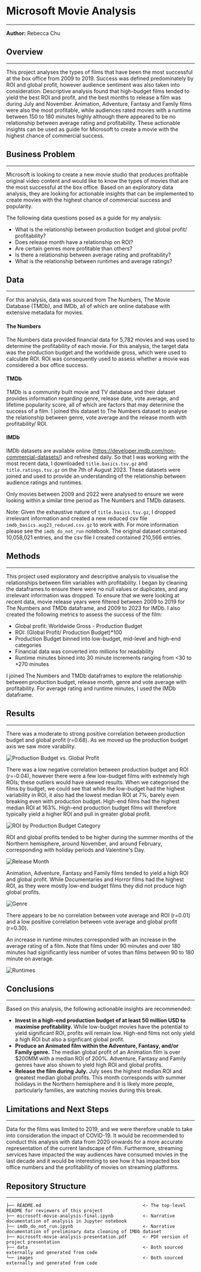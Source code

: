 # Microsoft Movie Analysis 
***
**Author:** Rebecca Chu


## Overview
***

This project analyses the types of films that have been the most successful at the box office from 2009 to 2019. Success was defined predominately by ROI and global profit, however audience sentiment was also taken into consideration. Descriptive analysis found that high-budget films tended to yield the best ROI and profit, and the best months to release a film was during July and November. Animation, Adventure, Fantasy and Family films were also the most profitable, while audiences rated movies with a runtime between 150 to 180 minutes highly although there appeared to be no relationship between average rating and profitability. These actionable insights can be used as guide for Microsoft to create a movie with the highest chance of commercial success.


## Business Problem
***

Microsoft is looking to create a new movie studio that produces profitable original video content and would like to know the types of movies that are the most successful at the box office. Based on an exploratory data analysis, they are looking for actionable insights that can be implemented to create movies with the highest chance of commercial success and popularity.

The following data questions posed as a guide for my analysis: 

* What is the relationship between production budget and global profit/ profitability?
* Does release month have a relationship on ROI?
* Are certain genres more profitable than others?
* Is there a relationship between average rating and profitability?
* What is the relationship between runtimes and average ratings?


## Data
***

For this analysis, data was sourced from The Numbers, The Movie Database (TMDb), and IMDb, all of which are online database with extensive metadata for movies.

#### The Numbers
The Numbers data provided financial data for 5,782 movies and was used to determine the profitability of each movie. For this analysis, the target data was the production budget and the worldwide gross, which were used to calculate ROI. ROI was consequently used to assess whether a movie was considered a box office success.

#### TMDb
TMDb is a community built movie and TV database and their dataset provides information regarding genre, release date, vote average, and lifetime popularity score, all of which are factors that may determine the success of a film. I joined this dataset to The Numbers dataset to analyse the relationship between genre, vote average and the release month with profitability/ ROI.

#### IMDb

IMDb datasets are available online (https://developer.imdb.com/non-commercial-datasets/) and refreshed daily. So that I was working with the most recent data, I downloaded ```title.basics.tsv.gz``` and ```title.ratings.tsv.gz``` on the 7th of August 2023. These datasets were joined and used to provide an understanding of the relationship between audience ratings and runtimes.

Only movies between 2009 and 2022 were analysed to ensure we were looking within a similar time period as The Numbers and TMDb datasets.

Note: Given the exhaustive nature of ```title.basics.tsv.gz```, I dropped irrelevant information and created a new reduced csv file ```imdb_basics.aug23_reduced.csv.gz``` to work with. For more information please see the ```imdb_do_not_run``` notebook. The original dataset contained 10,058,021 entries, and the csv file I created contained 210,566 entries.


## Methods
***

This project used exploratory and descriptive analysis to visualise the relationships between film variables with profitability. I began by cleaning the dataframes to ensure there were no null values or duplicates, and any irrelevant information was dropped. To ensure that we were looking at recent data, movie release years were filtered between 2009 to 2019 for The Numbers and TMDb dataframe, and 2009 to 2023 for IMDb. I also created the following metrics to assess the success of the film:

* Global profit: Worldwide Gross - Production Budget
* ROI: (Global Profit/ Production Budget)*100
* Production Budget binned into low-budget, mid-level and high-end categories 
* Financial data was converted into millions for readability
* Runtime minutes binned into 30 minute increments ranging from <30 to +270 minutes

I joined The Numbers and TMDb dataframes to explore the relationship between production budget, release month, genre and vote average with profitability. For average rating and runtime minutes, I used the IMDb dataframe.


## Results
***

There was a moderate to strong positive correlation between production budget and global profit (r=0.68). As we moved up the production budget axis we saw more varability.

![Production Budget vs. Global Profit](images/production_budget_vs_global_profit.png)

There was a low negative correlation between production budget and ROI (r=-0.04), however there were a few low-budget films with extremely high ROIs; these outliers would have skewed results. When we categorised the films by budget, we could see that while the low-budget had the highest variability in ROI, it also had the lowest median ROI at 7%, barely even breaking even with production budget. High-end films had the highest median ROI at 163%. High-end production budget films will therefore typically yield a higher ROI and pull in greater global profit. 

![ROI by Production Budget Category](images/ROI_by_budget_category.png)

ROI and global profits tended to be higher during the summer months of the Northern hemisphere, around November, and around February, corresponding with holiday periods and Valentine's Day.

![Release Month](images/release_month.png)

Animation, Adventure, Fantasy and Family films tended to yield a high ROI and global profit. While Documentaries and Horror films had the highest ROI, as they were mostly low-end budget films they did not produce high global profits.

![Genre](images/profit_by_genre.png)

There appears to be no correlation between vote average and ROI (r=0.01) and a low positive correlation between vote average and global profit (r=0.30). 

An increase in runtime minutes corresponded with an increase in the average rating of a film. Note that films under 90 minutes and over 180 minutes had significantly less number of votes than films between 90 to 180 minute on average. 

![Runtimes](images/runtimes.png)

## Conclusions
***

Based on this analysis, the following actionable insights are recommended:

* **Invest in a high-end production budget of at least 50 million USD to maximise profitability.** While low-budget movies have the potential to yield significant ROI, profits will remain low. High-end films not only yield a high ROI but also a signficant global profit.
* **Produce an Animated film within the Adventure, Fantasy, and/or Family genre.** The median global profit of an Animation film is over $200MM with a median ROI of 200%. Adventure, Fantasy and Family genres have also shown to yield high ROI and global profits. 
* **Release the film during July.** July sees the highest median ROI and greatest median global profits. This month corresponds with summer holidays in the Northern hemisphere and it is likely more people, particularly families, are watching movies during this break.
  
## Limitations and Next Steps
***

Data for the films was limited to 2019, and we were therefore unable to take into consideration the impact of COVID-19. It would be recommended to conduct this analysis with data from 2020 onwards for a more accurate representation of the current landscape of film. Furthermore, streaming services have impacted the way audiences have consumed movies in the last decade and it would be interesting to see how it has impacted box office numbers and the profitability of movies on streaming platforms.

## Repository Structure
***

```
├── README.md                                      <- The top-level README for reviewers of this project
├── microsoft-movie-analysis-final.ipynb           <- Narrative documentation of analysis in Jupyter notebook
├── imdb_do_not_run.ipynb                          <- Narrative documentation of preliminary data cleaning of IMDb dataset
├── microsoft-movie-analysis-presentation.pdf      <- PDF version of project presentation
├── data                                           <- Both sourced externally and generated from code
└── images                                         <- Both sourced externally and generated from code
```
